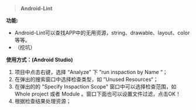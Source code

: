 > **Android-Lint**

**功能:**
* Android-Lint可以查找APP中的无用资源，string、drawable、layout、color等等。
* （挖坑）
 
**使用方式：(Android Studio)**
1. 项目中点击右键，选择 “Analyze” 下 ”run inspaction by Name “；
2.  在弹出的搜索窗口中选择检查类型，如 ”Unused Resources“；
3.  在弹出的的 "Specify Inspaction Scope" 窗口中可以选择检查范围，如 Whole project 或者 Module 。窗口下面也可以设置文件过滤，点击OK！
4.  根据检查结果处理资源；